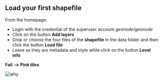 ## Load your first shapefile

From the homepage:
- Login with the credential of the superuser account *geonode*/*geonode*
- Click on the button **Add layers**
- Drop or choose the four files of the **shapefile** in the data folder and then click the button **Load file**
- Leave as they are metadata and style while click on the button **Level info**

**Fail --> Pink tiles**

![why](css/img/why.png)
